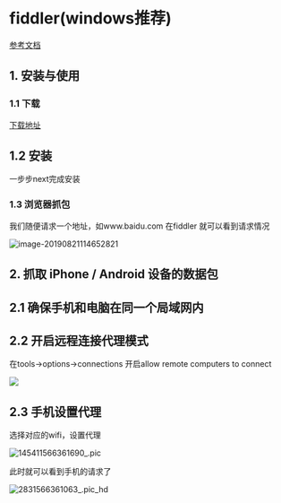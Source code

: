 # fiddler(windows推荐)

[参考文档](<http://www.hangge.com/blog/cache/detail_1697.html#>)

## 1. 安装与使用

### 1.1 下载

[下载地址](<https://www.telerik.com/download/fiddler>)

## 1.2 安装

一步步next完成安装

### 1.3 浏览器抓包

我们随便请求一个地址，如www.baidu.com 在fiddler 就可以看到请求情况

![image-20190821114652821](https://zszblog.oss-cn-beijing.aliyuncs.com/zszblog/blogimage-master/img/image-20190821114652821.png)

## 2. 抓取 iPhone / Android 设备的数据包 

## 2.1 确保手机和电脑在同一个局域网内

## 2.2 开启远程连接代理模式

在tools->options->connections 开启allow remote computers to connect

![](https://zszblog.oss-cn-beijing.aliyuncs.com/zszblog/blogimage-master/img/image-20190821122319131.png)

## 2.3  手机设置代理

选择对应的wifi，设置代理

![145411566361690_.pic](https://zszblog.oss-cn-beijing.aliyuncs.com/zszblog/blogimage-master/img/145411566361690_.pic.jpg)

此时就可以看到手机的请求了

![2831566361063_.pic_hd](https://zszblog.oss-cn-beijing.aliyuncs.com/zszblog/blogimage-master/img/2831566361063_.pic_hd.jpg)
